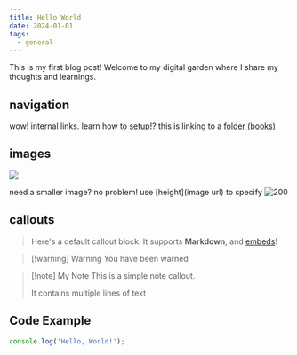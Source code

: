 ```yaml
---
title: Hello World
date: 2024-01-01
tags:
  - general
---
```

This is my first blog post! Welcome to my digital garden where I share my thoughts and learnings.
## navigation
wow! internal links. learn how to [setup](posts/setup.md)!? this is linking to a [folder (books)](posts/notes/Books/index.md)
## images
![](../assets/GgDBKAZX0AAi8C5.jpeg)

need a smaller image? no problem! use \[height](image url) to specify
![200](../assets/GgDBKAZX0AAi8C5.jpeg)



## callouts

> Here's a default callout block.
> It supports **Markdown**, and [embeds](https://youtube.com)!

>[!warning] Warning 
>You have been warned

> [!note] My Note
> This is a simple note callout.
> 
> It contains multiple lines of text
## Code Example

```javascript
console.log('Hello, World!');
